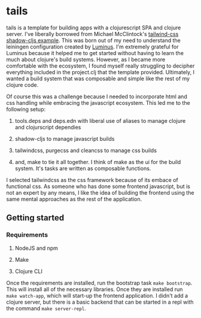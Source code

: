 # tails

tails is a template for building apps with a clojurescript SPA and clojure server.
I've liberally borrowed from Michael McClintock's  [tailwind-css shadow-cljs example](https://github.com/mrmcc3/tailwind-cljs-example/tree/master/shadow-cljs). This was born out of
my need to understand the leiningen configuration created by [Luminus](https://luminusweb.com/).
I'm extremely grateful for Luminus because it helped me to get started without
having to learn the much about clojure's build systems.  However, as I became more
comfortable with the ecosystem, I found myself really struggling to decipher everything
included in the project.clj that the template provided.  Ultimately, I wanted a build
system that was composable and simple like the rest of my clojure code.

Of course this was a challenge because I needed to incorporate html and css handling
while embracing  the javascript ecosystem. This led me to the following setup:

1. tools.deps and deps.edn with liberal use of aliases to manage clojure and clojurscript dependies

2. shadow-cljs to manage javascript builds

3. tailwindcss, purgecss and cleancss to manage css builds

4. and, make to tie it all together. I think of make as the ui for the build system. It's tasks are written as composable functions.

I selected tailwindcss as the css framework because of its embace of functional css.
As someone who has done some frontend javascript, but is not an expert by any means,
I like the idea of building the frontend using the same mental approaches as
the rest of the application.

## Getting started

### Requirements

1. NodeJS and npm

1. Make

1. Clojure CLI

Once the requirements are installed, run the bootstrap task `make bootstrap`.
This will install all of the necessary libraries. Once they are installed run
`make watch-app`, which will start-up the frontend application.  I didn't add a
clojure server, but there is a basic backend that can be started in a repl with
the command `make server-repl`.
